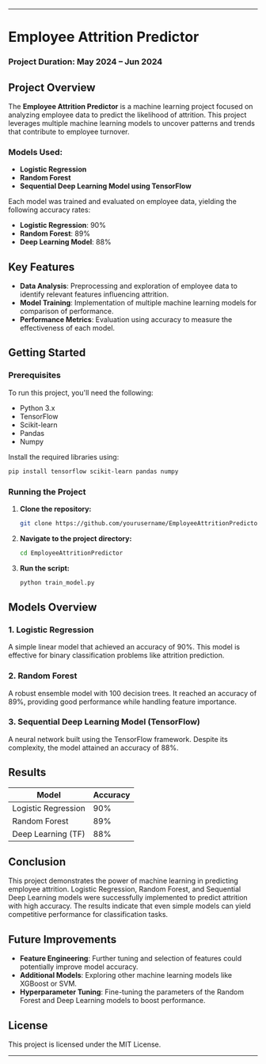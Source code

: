 
---

# Employee Attrition Predictor

### Project Duration: May 2024 – Jun 2024 

## Project Overview

The **Employee Attrition Predictor** is a machine learning project focused on analyzing employee data to predict the likelihood of attrition. This project leverages multiple machine learning models to uncover patterns and trends that contribute to employee turnover.

### Models Used:
- **Logistic Regression**
- **Random Forest**
- **Sequential Deep Learning Model using TensorFlow**

Each model was trained and evaluated on employee data, yielding the following accuracy rates:
- **Logistic Regression**: 90%
- **Random Forest**: 89%
- **Deep Learning Model**: 88%

## Key Features

- **Data Analysis**: Preprocessing and exploration of employee data to identify relevant features influencing attrition.
- **Model Training**: Implementation of multiple machine learning models for comparison of performance.
- **Performance Metrics**: Evaluation using accuracy to measure the effectiveness of each model.

## Getting Started

### Prerequisites

To run this project, you'll need the following:
- Python 3.x
- TensorFlow
- Scikit-learn
- Pandas
- Numpy

Install the required libraries using:

```bash
pip install tensorflow scikit-learn pandas numpy
```

### Running the Project

1. **Clone the repository:**
   ```bash
   git clone https://github.com/yourusername/EmployeeAttritionPredictor.git
   ```

2. **Navigate to the project directory:**
   ```bash
   cd EmployeeAttritionPredictor
   ```

3. **Run the script:**
   ```bash
   python train_model.py
   ```

## Models Overview

### 1. Logistic Regression
A simple linear model that achieved an accuracy of 90%. This model is effective for binary classification problems like attrition prediction.

### 2. Random Forest
A robust ensemble model with 100 decision trees. It reached an accuracy of 89%, providing good performance while handling feature importance.

### 3. Sequential Deep Learning Model (TensorFlow)
A neural network built using the TensorFlow framework. Despite its complexity, the model attained an accuracy of 88%.

## Results

| Model               | Accuracy |
|---------------------|----------|
| Logistic Regression | 90%      |
| Random Forest       | 89%      |
| Deep Learning (TF)  | 88%      |

## Conclusion

This project demonstrates the power of machine learning in predicting employee attrition. Logistic Regression, Random Forest, and Sequential Deep Learning models were successfully implemented to predict attrition with high accuracy. The results indicate that even simple models can yield competitive performance for classification tasks.

## Future Improvements

- **Feature Engineering**: Further tuning and selection of features could potentially improve model accuracy.
- **Additional Models**: Exploring other machine learning models like XGBoost or SVM.
- **Hyperparameter Tuning**: Fine-tuning the parameters of the Random Forest and Deep Learning models to boost performance.

## License

This project is licensed under the MIT License.

---

